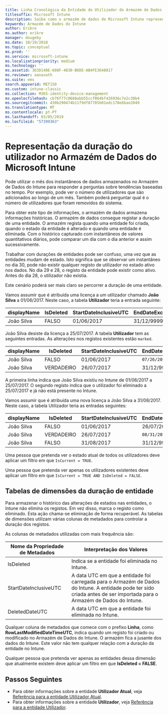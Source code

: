 ```yaml
---
title: Linha Cronológica da Entidade do Utilizador do Armazém de Dados
titlesuffix: Microsoft Intune
description: Saiba como o armazém de dados do Microsoft Intune representa os utilizadores numa linha cronológica.
keywords: Armazém de Dados do Intune
author: Erikre
ms.author: erikre
manager: dougeby
ms.date: 10/19/2018
ms.topic: conceptual
ms.prod: ''
ms.service: microsoft-intune
ms.localizationpriority: medium
ms.technology: ''
ms.assetid: 363D148E-688F-4830-B6DE-AB4FE3648817
ms.reviewer: aanavath
ms.suite: ems
search.appverid: MET150
ms.custom: intune-classic
ms.collection: M365-identity-device-management
ms.openlocfilehash: cb76f77c0688abb55ccf064bf426936c7e2c30b4
ms.sourcegitcommit: 430b290474b11f9df87785b01edc178e6bae2049
ms.translationtype: MT
ms.contentlocale: pt-PT
ms.lasthandoff: 03/05/2019
ms.locfileid: "57399363"
---
```

# <a name="user-lifetime-representation-in-the-microsoft-intune-data-warehouse"></a>Representação da duração do utilizador no Armazém de Dados do Microsoft Intune

Pode utilizar o mês dos instantâneos de dados armazenados no Armazém de Dados do Intune para responder a perguntas sobre tendências baseadas no tempo. Por exemplo, pode ver o número de utilizadores que são adicionados ao longo de um mês. Também poderá perguntar qual é o número de utilizadores que foram removidos do sistema.

Para obter este tipo de informações, o armazém de dados armazena informações históricas. O armazém de dados consegue registar a duração de uma entidade. O armazém regista quando uma entidade foi criada, quando o estado da entidade é alterado e quando uma entidade é eliminada. Com o histórico capturado com instantâneos de valores quantitativos diários, pode comparar um dia com o dia anterior e assim sucessivamente.

Trabalhar com durações de entidades pode ser confuso, uma vez que as entidades mudam de estado. Isto significa que se observar um instantâneo no dia 30, pode não existir qualquer registo de utilizador no estado ativo nos dados. No dia 29 e 28, o registo da entidade pode existir como ativo. Antes do dia 28, o utilizador não existia.

Este cenário poderá ser mais claro se percorrer a duração de uma entidade.

Vamos assumir que é atribuída uma licença a um utilizador chamado **João Silva** a 01/06/2017. Neste caso, a tabela **Utilizador** teria a entrada seguinte: 
 
| displayName | IsDeleted | StartDateInclusiveUTC | EndDateExclusiveUTC | IsCurrent 
| -- | -- | -- | -- | -- |
| João Silva | FALSO | 01/06/2017 | 31/12/9999 | VERDADEIRO
 
João Silva desiste da licença a 25/07/2017. A tabela **Utilizador** tem as seguintes entradas. As alterações nos registos existentes estão `marked`. 

| displayName | IsDeleted | StartDateInclusiveUTC | EndDateExclusiveUTC | IsCurrent 
| -- | -- | -- | -- | -- |
| João Silva | FALSO | 01/06/2017 | `07/26/2017` | `FALSE` 
| João Silva | VERDADEIRO | 26/07/2017 | 31/12/9999 | VERDADEIRO 

A primeira linha indica que João Silva existiu no Intune de 01/06/2017 a 25/07/2017. O segundo registo indica que o utilizador foi eliminado a 25/07/2017 e já não está presente no Intune.

Vamos assumir que é atribuída uma nova licença a João Silva a 31/08/2017. Neste caso, a tabela Utilizador teria as entradas seguintes:
 
| displayName | IsDeleted | StartDateInclusiveUTC | EndDateExclusiveUTC | IsCurrent 
| -- | -- | -- | -- | -- |
| João Silva | FALSO | 01/06/2017 | 26/07/2017 | FALSO 
| João Silva | VERDADEIRO | 26/07/2017 | `08/31/2017` | `FALSE` 
| João Silva | FALSO | 31/08/2017 | 31/12/9999 | VERDADEIRO 
 
Uma pessoa que pretenda ver o estado atual de todos os utilizadores deve aplicar um filtro em que `IsCurrent = TRUE`. 
 
Uma pessoa que pretenda ver apenas os utilizadores existentes deve aplicar um filtro em que `IsCurrent = TRUE AND IsDeleted = FALSE`.

## <a name="dimension-tables-in-the-entity-lifetime"></a>Tabelas de dimensões da duração de entidade

Para armazenar o histórico das alterações de estados nas entidades, o Intune não elimina os registos. Em vez disso, marca o registo como eliminado. Esta ação chama-se eliminação de forma recuperável. As tabelas de dimensões utilizam várias colunas de metadados para controlar a duração dos registos. 

As colunas de metadados utilizadas com mais frequência são: 

| Nome da Propriedade de Metadados  | Interpretação dos Valores |
|--|--|
| IsDeleted | Indica se a entidade foi eliminada no Intune. |
| StartDateInclusiveUTC  | A data UTC em que a entidade foi carregada para o Armazém de Dados do Intune. A entidade pode ter sido criada antes de ser importada para o Armazém de Dados do Intune. |
| DeletedDateUTC  | A data UTC em que a entidade foi eliminada no Intune. |  

Qualquer coluna de metadados que comece com o prefixo **Linha**, como **RowLastModifiedDateTimeUTC**, indica quando um registo foi criado ou modificado no Armazém de Dados do Intune. O armazém fica a jusante dos dados do Intune. Este valor não tem qualquer relação com a duração da entidade no Intune.  
 
Qualquer pessoa que pretenda ver apenas as entidades dessa dimensão que atualmente existem deve aplicar um filtro em que **IsDeleted = FALSE**.

## <a name="next-steps"></a>Passos Seguintes

 - Para obter informações sobre a entidade **Utilizador Atual**, veja [Referência para a entidade Utilizador Atual](reports-ref-current-user.md).
 - Para obter informações sobre a entidade **Utilizador**, veja [Referência para a entidade Utilizador](reports-ref-user.md).
